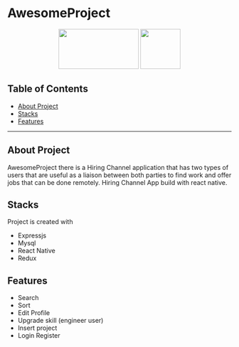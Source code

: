 # AwesomeProject


<p align="center">
    <img src="https://cdn.pixabay.com/photo/2015/04/23/17/41/node-js-736399_960_720.png" height="90px" width="180px">  
    <img src="https://raw.githubusercontent.com/kristerkari/react-native-svg-transformer/master/images/react-native-logo.png" height="90px">
</p>



## Table of Contents
- [About Project](#About-Project)
- [Stacks](#Stacks)
- [Features](#Features)
---

## About Project
AwesomeProject there is a Hiring Channel application that has two types of users that are useful as a liaison between both parties to find work and offer jobs that can be done remotely. Hiring Channel App build with react native.


## Stacks
Project is created with


* Expressjs
* Mysql
* React Native
* Redux


## Features

* Search
* Sort
* Edit Profile
* Upgrade skill (engineer user)
* Insert project
* Login Register



    



